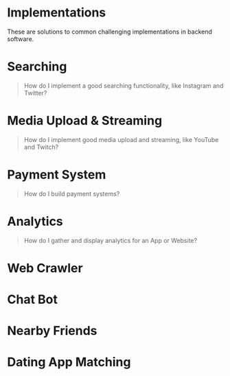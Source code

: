 # Implementations
These are solutions to common challenging implementations in backend software.

# Searching
> How do I implement a good searching functionality, like Instagram and Twitter?

# Media Upload & Streaming
> How do I implement good media upload and streaming, like YouTube and Twitch?

# Payment System
> How do I build payment systems?

# Analytics
> How do I gather and display analytics for an App or Website?

# Web Crawler

# Chat Bot

# Nearby Friends

# Dating App Matching